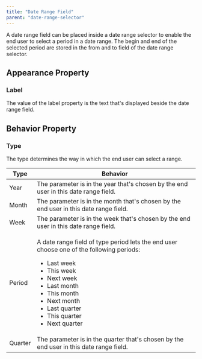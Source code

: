 ```yaml
---
title: "Date Range Field"
parent: "date-range-selector"
---
```



A date range field can be placed inside a date range selector to enable the end user to select a period in a date range. The begin and end of the selected period are stored in the from and to field of the date range selector.

## Appearance Property

### Label

The value of the label property is the text that's displayed beside the date range field.

## Behavior Property

### Type

The type determines the way in which the end user can select a range.

<table><thead><tr><th class="confluenceTh">Type</th><th class="confluenceTh">Behavior</th></tr></thead><tbody><tr><td class="confluenceTd">Year</td><td class="confluenceTd">The parameter is in the year that's chosen by the end user in this date range field.</td></tr><tr><td class="confluenceTd">Month</td><td class="confluenceTd">The parameter is in the month that's chosen by the end user in this date range field.</td></tr><tr><td class="confluenceTd">Week</td><td class="confluenceTd">The parameter is in the week that's chosen by the end user in this date range field.</td></tr><tr><td class="confluenceTd">Period</td><td class="confluenceTd"><p>A date range field of type period lets the end user choose one of the following periods:</p><ul><li>Last week</li><li>This week</li><li>Next week</li><li>Last month</li><li>This month</li><li>Next month</li><li>Last quarter</li><li>This quarter</li><li>Next quarter</li></ul></td></tr><tr><td class="confluenceTd">Quarter</td><td class="confluenceTd">The parameter is in the quarter that's chosen by the end user in this date range field.</td></tr></tbody></table>
